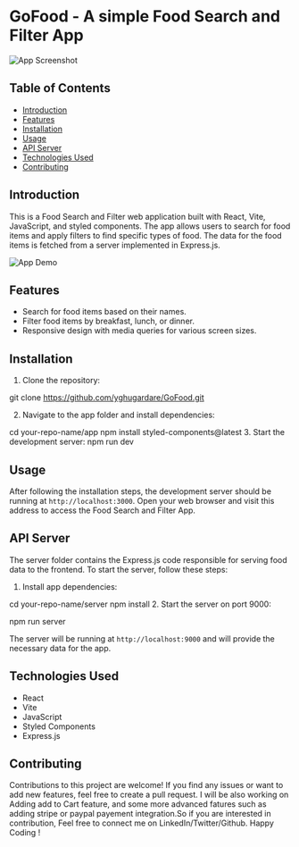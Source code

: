 # GoFood -  A simple Food Search and Filter App

![App Screenshot](screenshot.png)

## Table of Contents
- [Introduction](#introduction)
- [Features](#features)
- [Installation](#installation)
- [Usage](#usage)
- [API Server](#api-server)
- [Technologies Used](#technologies-used)
- [Contributing](#contributing)
  

## Introduction
This is a Food Search and Filter web application built with React, Vite, JavaScript, and styled components. The app allows users to search for food items and apply filters to find specific types of food. The data for the food items is fetched from a server implemented in Express.js.

![App Demo](demo.gif)

## Features
- Search for food items based on their names.
- Filter food items by breakfast, lunch, or dinner.
- Responsive design with media queries for various screen sizes.

## Installation
1. Clone the repository: 

git clone https://github.com/yghugardare/GoFood.git


2. Navigate to the app folder and install dependencies:

cd your-repo-name/app
npm install styled-components@latest
3. Start the development server:
npm run dev

## Usage
After following the installation steps, the development server should be running at `http://localhost:3000`. Open your web browser and visit this address to access the Food Search and Filter App.

## API Server
The server folder contains the Express.js code responsible for serving food data to the frontend. To start the server, follow these steps:

1. Install app dependencies:

cd your-repo-name/server
npm install 
2. Start the server on port 9000:

npm run server


The server will be running at `http://localhost:9000` and will provide the necessary data for the app.

## Technologies Used
- React
- Vite
- JavaScript
- Styled Components
- Express.js

## Contributing
Contributions to this project are welcome! If you find any issues or want to add new features, feel free to create a pull request.
I will be also working on Adding add to Cart feature, and some more advanced fatures such as adding stripe or paypal payement integration.So if you are interested in contribution, Feel free to connect me on LinkedIn/Twitter/Github.
Happy Coding !




